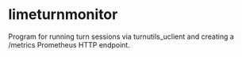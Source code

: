 # limeturnmonitor
Program for running turn sessions via turnutils_uclient and creating a /metrics Prometheus HTTP endpoint.
